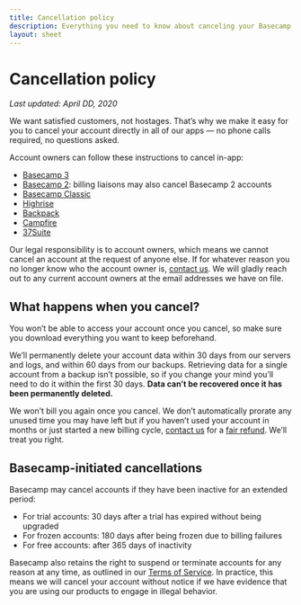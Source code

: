 ```yaml
---
title: Cancellation policy
description: Everything you need to know about canceling your Basecamp product account.
layout: sheet
---
```


# Cancellation policy

*Last updated: April DD, 2020*

We want satisfied customers, not hostages. That&rsquo;s why we make it easy for you to cancel your account directly in all of our apps — no phone calls required, no questions asked.

Account owners can follow these instructions to cancel in-app:
* [Basecamp 3](https://3.basecamp-help.com/article/156-cancel-your-basecamp-account)
* [Basecamp 2](https://2.basecamp-help.com/article/243-canceling-and-pausing#cancel): billing liaisons may also cancel Basecamp 2 accounts
* [Basecamp Classic](https://help.37signals.com/billing/questions/316-information-about-adjusting-your-plan-or-canceling-your-account#Basecamp)
* [Highrise](https://help.highrisehq.com/account/upgrade-downgrade-cancel-account/#cancel)
* [Backpack](https://help.37signals.com/billing/questions/316-information-about-adjusting-your-plan-or-canceling-your-account#Backpack)
* [Campfire](https://help.37signals.com/billing/questions/316-information-about-adjusting-your-plan-or-canceling-your-account#Campfire)
* [37Suite](https://help.37signals.com/billing/questions/316-information-about-adjusting-your-plan-or-canceling-your-account#Suite)

Our legal responsibility is to account owners, which means we cannot cancel an account at the request of anyone else. If for whatever reason you no longer know who the account owner is, [contact us](https://basecamp.com/support). We will gladly reach out to any current account owners at the email addresses we have on file.

## What happens when you cancel?

You won&rsquo;t be able to access your account once you cancel, so make sure you download everything you want to keep beforehand.

We&rsquo;ll permanently delete your account data within 30 days from our servers and logs, and within 60 days from our backups. Retrieving data for a single account from a backup isn&rsquo;t possible, so if you change your mind you&rsquo;ll need to do it within the first 30 days. **Data can&rsquo;t be recovered once it has been permanently deleted.**

We won&rsquo;t bill you again once you cancel. We don&rsquo;t automatically prorate any unused time you may have left but if you haven&rsquo;t used your account in months or just started a new billing cycle, [contact us](https://basecamp.com/support) for a [fair refund](refund/index.md). We&rsquo;ll treat you right.

## Basecamp-initiated cancellations

Basecamp may cancel accounts if they have been inactive for an extended period:
* For trial accounts: 30 days after a trial has expired without being upgraded
* For frozen accounts: 180 days after being frozen due to billing failures
* For free accounts: after 365 days of inactivity

Basecamp also retains the right to suspend or terminate accounts for any reason at any time, as outlined in our [Terms of Service](terms/index.md). In practice, this means we will cancel your account without notice if we have evidence that you are using our products to engage in illegal behavior.
